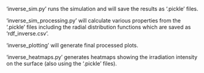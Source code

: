 ‘inverse_sim.py’ runs the simulation and will save the results as ‘.pickle’ files. 

‘inverse_sim_processing.py’ will calculate various properties from the ‘.pickle’ files including the radial distribution functions which are saved as ‘rdf_inverse.csv’. 

‘inverse_plotting’ will generate final processed plots. 

‘inverse_heatmaps.py’ generates heatmaps showing the irradiation intensity on the surface (also using the ‘.pickle’ files). 